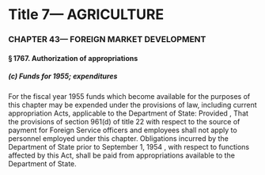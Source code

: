 
# Title 7— AGRICULTURE
### CHAPTER 43— FOREIGN MARKET DEVELOPMENT
#### § 1767. Authorization of appropriations
##### (c) Funds for 1955; expenditures

For the fiscal year 1955 funds which become available for the purposes of this chapter may be expended under the provisions of law, including current appropriation Acts, applicable to the Department of State: Provided , That the provisions of section 961(d) of title 22 with respect to the source of payment for Foreign Service officers and employees shall not apply to personnel employed under this chapter. Obligations incurred by the Department of State prior to September 1, 1954 , with respect to functions affected by this Act, shall be paid from appropriations available to the Department of State.
